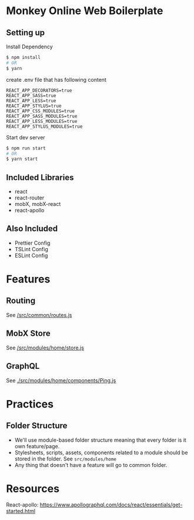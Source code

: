 # Monkey Online Web Boilerplate

## Setting up

Install Dependency

```bash
$ npm install
# OR
$ yarn
```

create .env file that has following content

```env
REACT_APP_DECORATORS=true
REACT_APP_SASS=true
REACT_APP_LESS=true
REACT_APP_STYLUS=true
REACT_APP_CSS_MODULES=true
REACT_APP_SASS_MODULES=true
REACT_APP_LESS_MODULES=true
REACT_APP_STYLUS_MODULES=true
```

Start dev server

```bash
$ npm run start
# OR
$ yarn start
```

## Included Libraries

-   react
-   react-router
-   mobX, mobX-react
-   react-apollo

## Also Included

-   Prettier Config
-   TSLint Config
-   ESLint Config

# Features

## Routing

See [/src/common/routes.js](./src/common/routes.js)

## MobX Store

See [/src/modules/home/store.js](./src/modules/home/store.js)

## GraphQL

See [./src/modules/home/components/Ping.js](./src/modules/home/components/Ping.js)

# Practices

## Folder Structure

-   We'll use module-based folder structure meaning that every folder is it own feature/page.
-   Stylesheets, scripts, assets, components related to a module should be stored in the folder. See `src/modules/home`
-   Any thing that doesn't have a feature will go to common folder.

# Resources

React-apollo: https://www.apollographql.com/docs/react/essentials/get-started.html
